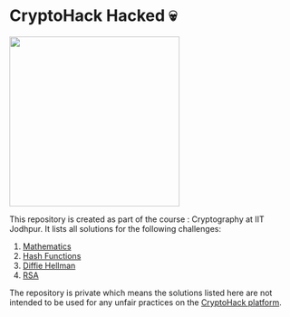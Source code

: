 # CryptoHack Hacked 💀

<img src="https://camo.githubusercontent.com/3d31170b97b2cf7dacf10bba4b86356884c39a380978f664342181781bfd744a/68747470733a2f2f63727970746f6861636b2e6f72672f7374617469632f696d672f6d61696e2e706e67" width="300"/>


This repository is created as part of the course : Cryptography at IIT Jodhpur. It lists all solutions for the following challenges:

1. [Mathematics](https://cryptohack.org/challenges/maths/)
2. [Hash Functions](https://cryptohack.org/challenges/hashes/)
3. [Diffie Hellman](https://cryptohack.org/challenges/diffie-hellman/)
4. [RSA](https://cryptohack.org/challenges/rsa/)

The repository is private which means the solutions listed here are not intended to be used for any unfair practices on the [CryptoHack platform](https://cryptohack.org/).